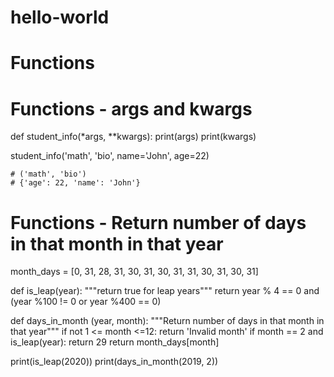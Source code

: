 # hello-world

# Functions



# Functions - args and kwargs

def student_info(*args, **kwargs):
    print(args)
    print(kwargs)

student_info('math', 'bio', name='John', age=22)

	# ('math', 'bio')
	# {'age': 22, 'name': 'John'}



# Functions - Return number of days in that month in that year

month_days = [0, 31, 28, 31, 30, 31, 30, 31, 31, 30, 31, 30, 31]

def is_leap(year):
	"""return true for leap years"""
	return year % 4 == 0 and (year %100 != 0 or year %400 == 0)

def days_in_month (year, month):
	"""Return number of days in that month in that year"""
	if not 1 <= month <=12:
		return 'Invalid month'
	if month == 2 and is_leap(year):
			return 29
	return month_days[month]

print(is_leap(2020))
print(days_in_month(2019, 2))
